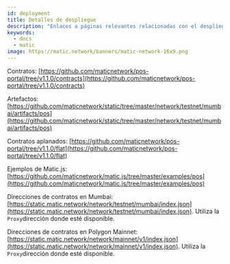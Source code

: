 ```yaml
---
id: deployment
title: Detalles de despliegue
description: "Enlaces a páginas relevantes relacionadas con el despliegue."
keywords:
  - docs
  - matic
image: https://matic.network/banners/matic-network-16x9.png
---
```


Contratos: [https://github.com/maticnetwork/pos-portal/tree/v1.1.0/contracts](https://github.com/maticnetwork/pos-portal/tree/v1.1.0/contracts)

Artefactos: [https://github.com/maticnetwork/static/tree/master/network/testnet/mumbai/artifacts/pos](https://github.com/maticnetwork/static/tree/master/network/testnet/mumbai/artifacts/pos)

Contratos aplanados: [https://github.com/maticnetwork/pos-portal/tree/v1.1.0/flat](https://github.com/maticnetwork/pos-portal/tree/v1.1.0/flat)

Ejemplos de Matic.js: [https://github.com/maticnetwork/matic.js/tree/master/examples/pos](https://github.com/maticnetwork/matic.js/tree/master/examples/pos)

Direcciones de contratos en Mumbai: [https://static.matic.network/network/testnet/mumbai/index.json](https://static.matic.network/network/testnet/mumbai/index.json). Utiliza la `Proxy`dirección donde esté disponible.

Direcciones de contratos en Polygon Mainnet: [https://static.matic.network/network/mainnet/v1/index.json](https://static.matic.network/network/mainnet/v1/index.json). Utiliza la `Proxy`dirección donde esté disponible.
